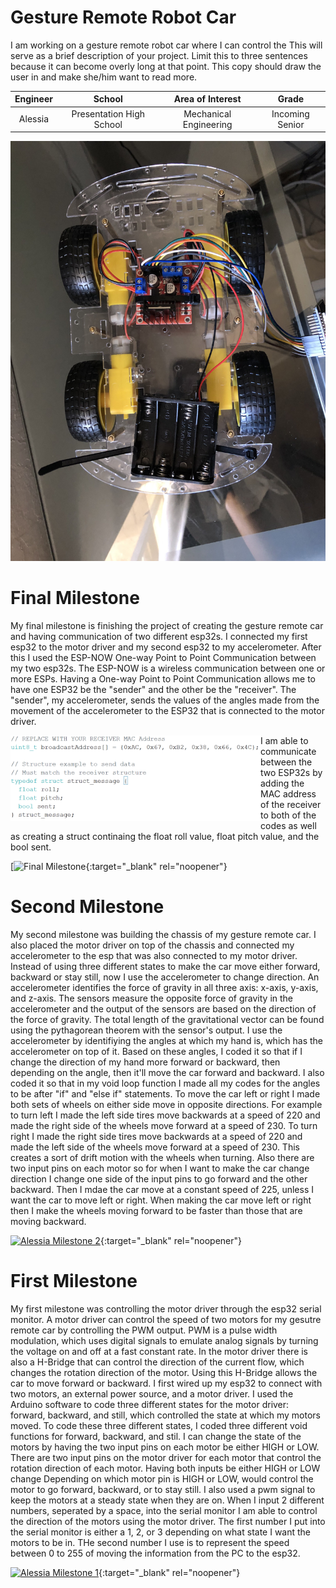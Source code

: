﻿# Gesture Remote Robot Car
I am working on a gesture remote robot car where I can control the 
This will serve as a brief description of your project. Limit this to three sentences because it can become overly long at that point. This copy should draw the user in and make she/him want to read more.

| **Engineer** | **School** | **Area of Interest** | **Grade** |
|:--:|:--:|:--:|:--:|
| Alessia | Presentation High School | Mechanical Engineering | Incoming Senior

![Headstone Image](images/carPicture.png) 
   
# Final Milestone
My final milestone is finishing the project of creating the gesture remote car and having communication of two different esp32s. I connected my first esp32 to the motor driver and my second esp32 to my accelerometer. After this I used the ESP-NOW One-way Point to Point Communication between my two esp32s. The ESP-NOW is a wireless communication between one or more ESPs. Having a One-way Point to Point Communication allows me to have one ESP32 be the "sender" and the other be the "receiver". The "sender", my accelerometer, sends the values of the angles made from the movement of the accelerometer to the ESP32 that is connected to the motor driver. 

<HTML>
<img src="images/MACstructpic.png" width=400 align=left>
</HTML>
I am able to communicate between the two ESP32s by adding the MAC address of the receiver to both of the codes as well as creating a struct continaing the float roll value, float pitch value, and the bool sent. 


[![Final Milestone](){:target="_blank" rel="noopener"}

# Second Milestone
My second milestone was building the chassis of my gesture remote car. I also placed the motor driver on top of the chassis and connected my accelerometer to the esp that was also connected to my motor driver. Instead of using three different states to make the car move either forward, backward or stay still, now I use the accelerometer to change direction. An accelerometer identifies the force of gravity in all three axis: x-axis, y-axis, and z-axis. The sensors measure the opposite force of gravity in the accelerometer and the output of the sensors are based on the direction of the force of gravity. The total length of the gravitational vector can be found using the pythagorean theorem with the sensor's output. I use the accelerometer by identifiying the angles at which my hand is, which has the accelerometer on top of it. Based on these angles, I coded it so that if I change the direction of my hand more forward or backward, then depending on the angle, then it'll move the car forward and backward. I also coded it so that in my void loop function I made all my codes for the angles to be after "if" and "else if" statements. To move the car left or right I made both sets of wheels on either side move in opposite directions. For example to turn left I made the left side tires move backwards at a speed of 220 and made the right side of the wheels move forward at a speed of 230. To turn right I made the right side tires move backwards at a speed of 220 and made the left side of the wheels move forward at a speed of 230. This creates a sort of drift motion with the wheels when turning. Also there are two input pins on each motor so for when I want to make the car change direction I change one side of the input pins to go forward and the other backward. Then I mdae the car move at a constant speed of 225, unless I want the car to move left or right. When making the car move left or right then I make the wheels moving forward to be faster than those that are moving backward.

[![Alessia Milestone 2](https://res.cloudinary.com/marcomontalbano/image/upload/v1624908686/video_to_markdown/images/youtube--eXkCdn8ocRE-c05b58ac6eb4c4700831b2b3070cd403.jpg)](https://www.youtube.com/watch?v=eXkCdn8ocRE "Alessia Milestone 2"){:target="_blank" rel="noopener"}

# First Milestone

My first milestone was controlling the motor driver through the esp32 serial monitor. A motor driver can control the speed of two motors for my gesutre remote car by controlling the PWM output. PWM is a pulse width modulation, which uses digital signals to emulate analog signals by turning the voltage on and off at a fast constant rate. In the motor driver there is also a H-Bridge that can control the direction of the current flow, which changes the rotation direction of the motor. Using this H-Bridge allows the car to move forward or backward. I first wired up my esp32 to connect with two motors, an external power source, and a motor driver. I used the Arduino software to code three different states for the motor driver: forward, backward, and still, which controlled the state at which my motors moved. To code these three different states, I coded three different void functions for forward, backward, and stil. I can change the state of the motors by having the two input pins on each motor be either HIGH or LOW. There are two input pins on the motor driver for each motor that control the rotation direction of each motor. Having both inputs be either HIGH or LOW change Depending on which motor pin is HIGH or LOW, would control the motor to go forward, backward, or to stay still. I also used a pwm signal to keep the motors at a steady state when they are on. When I input 2 different numbers, seperated by a space, into the serial monitor I am able to control the direction of the motors using the motor driver. The first number I put into the serial monitor is either a 1, 2, or 3 depending on what state I want the motors to be in. THe second number I use is to represent the speed between 0 to 255 of moving the information from the PC to the esp32.  

[![Alessia Milestone 1](https://res.cloudinary.com/marcomontalbano/image/upload/v1624740106/video_to_markdown/images/youtube--EvijZCizwVY-c05b58ac6eb4c4700831b2b3070cd403.jpg)](https://youtu.be/EvijZCizwVY "Alessia Milestone 1"){:target="_blank" rel="noopener"}

